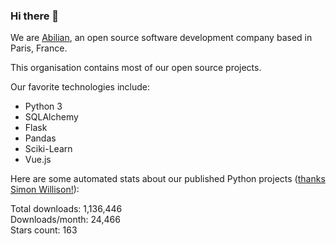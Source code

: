### Hi there 👋

We are [Abilian](https://abilian.com/), an open source software development company based in Paris, France.

This organisation contains most of our open source projects.

Our favorite technologies include:

- Python 3
- SQLAlchemy
- Flask
- Pandas
- Sciki-Learn
- Vue.js

Here are some automated stats about our published Python projects
([thanks Simon Willison!][sw-post]):

<!--marker-->
Total downloads: 1,136,446<br>
Downloads/month: 24,466<br>
Stars count: 163
<!--end-->

[sw-post]: https://simonwillison.net/2020/Jul/10/self-updating-profile-readme/